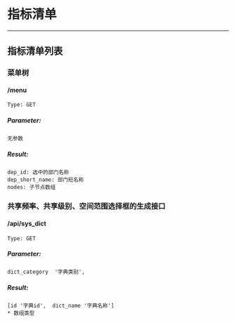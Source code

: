 # 指标清单

-----

## 指标清单列表

### 菜单树
#### /menu
    Type: GET
##### Parameter:
    无参数
##### Result:
    dep_id: 选中的部门名称
    dep_short_name: 部门短名称
    nodes: 子节点数组

### 共享频率、共享级别、空间范围选择框的生成接口
#### /api/sys_dict
    Type: GET
##### Parameter:
    dict_category  '字典类别',
##### Result:
    [id '字典id',  dict_name '字典名称']
    * 数组类型

